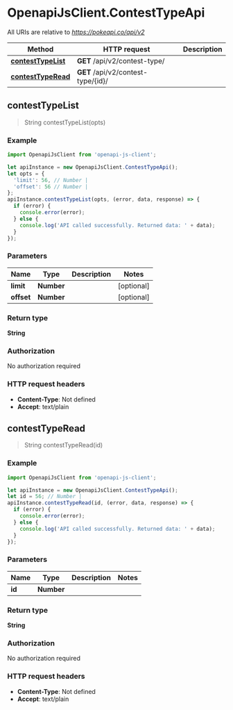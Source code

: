 # OpenapiJsClient.ContestTypeApi

All URIs are relative to *https://pokeapi.co/api/v2*

Method | HTTP request | Description
------------- | ------------- | -------------
[**contestTypeList**](ContestTypeApi.md#contestTypeList) | **GET** /api/v2/contest-type/ | 
[**contestTypeRead**](ContestTypeApi.md#contestTypeRead) | **GET** /api/v2/contest-type/{id}/ | 



## contestTypeList

> String contestTypeList(opts)



### Example

```javascript
import OpenapiJsClient from 'openapi-js-client';

let apiInstance = new OpenapiJsClient.ContestTypeApi();
let opts = {
  'limit': 56, // Number | 
  'offset': 56 // Number | 
};
apiInstance.contestTypeList(opts, (error, data, response) => {
  if (error) {
    console.error(error);
  } else {
    console.log('API called successfully. Returned data: ' + data);
  }
});
```

### Parameters


Name | Type | Description  | Notes
------------- | ------------- | ------------- | -------------
 **limit** | **Number**|  | [optional] 
 **offset** | **Number**|  | [optional] 

### Return type

**String**

### Authorization

No authorization required

### HTTP request headers

- **Content-Type**: Not defined
- **Accept**: text/plain


## contestTypeRead

> String contestTypeRead(id)



### Example

```javascript
import OpenapiJsClient from 'openapi-js-client';

let apiInstance = new OpenapiJsClient.ContestTypeApi();
let id = 56; // Number | 
apiInstance.contestTypeRead(id, (error, data, response) => {
  if (error) {
    console.error(error);
  } else {
    console.log('API called successfully. Returned data: ' + data);
  }
});
```

### Parameters


Name | Type | Description  | Notes
------------- | ------------- | ------------- | -------------
 **id** | **Number**|  | 

### Return type

**String**

### Authorization

No authorization required

### HTTP request headers

- **Content-Type**: Not defined
- **Accept**: text/plain

